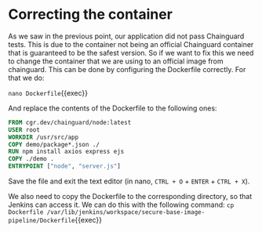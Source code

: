 # Correcting the container

As we saw in the previous point, our application did not pass Chainguard tests.
This is due to the container not being an official Chainguard container that is guaranteed to be the safest version. So if we want to fix this we need to change the container that we are using to an official image from chainguard.
This can be done by configuring the Dockerfile correctly.
For that we do:

`nano Dockerfile`{{exec}}

And replace the contents of the Dockerfile to the following ones:
```Dockerfile
FROM cgr.dev/chainguard/node:latest
USER root
WORKDIR /usr/src/app
COPY demo/package*.json ./
RUN npm install axios express ejs
COPY ./demo .
ENTRYPOINT ["node", "server.js"]
```
Save the file and exit the text editor (in nano, `CTRL + O` + `ENTER` + `CTRL + X`).

We also need to copy the Dockerfile to the corresponding directory, so that Jenkins can access it. We can do this with the following command:
`cp Dockerfile /var/lib/jenkins/workspace/secure-base-image-pipeline/Dockerfile`{{exec}}